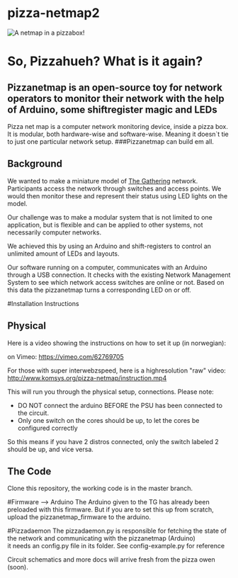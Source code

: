 pizza-netmap2
=============

![A netmap in a pizzabox!](http://technocake.net/screenshots/pizzamap.jpg)



# So, Pizzahueh? What is it again? 

## Pizzanetmap is an open-source toy for network operators to monitor their network with the help of Arduino, some shiftregister magic and LEDs

Pizza net map is a computer network monitoring device, inside a pizza box. 
It is modular, both hardware-wise and software-wise. Meaning it doesn`t tie to just one particular network setup. 
###Pizzanetmap can build em all.

## Background

We wanted to make a miniature model of [The Gathering](http://gathering.org) network. Participants access the network through switches and access points. We would then monitor these and represent their status using LED lights on the model.

Our challenge was to make a modular system that is not limited to one application, but is flexible and can be applied to other systems, not necessarily computer networks.

We achieved this by using an Arduino and shift-registers to control an unlimited amount of LEDs and layouts. 

Our software running on a computer, communicates with an Arduino through a USB connection. It checks with the existing Network Management System to see which network access switches are online or not. Based on this data the pizzanetmap turns a corresponding LED on or off.


#Installation Instructions

## Physical
Here is a video showing the instructions on how to set it up (in norwegian):

on Vimeo:
https://vimeo.com/62769705

For those with super interwebzspeed, here is a highresolution "raw" video:
http://www.komsys.org/pizza-netmap/instruction.mp4

This will run you through the physical setup, connections. 
Please note:
  - DO NOT connect the arduino BEFORE the PSU has been connected to the circuit.
  - Only one switch on the cores should be up,  to let the cores be configured correctly

So this means if you have 2 distros connected, only the switch labeled 2 should be up, and vice versa.


## The Code


Clone this repository, the working code is in the master branch. 

#Firmware --> Arduino
The Arduino given to the TG has already been preloaded with this firmware. But if you are to 
set this up from scratch, upload the pizzanetmap_firmware to the arduino. 
 
#Pizzadaemon
The pizzadaemon.py is responsible for fetching the state of the network and communicating with the pizzanetmap  (Arduino)  
it needs an config.py file in its folder. 
See config-example.py for reference

Circuit schematics and more docs will arrive fresh from the pizza owen (soon).






